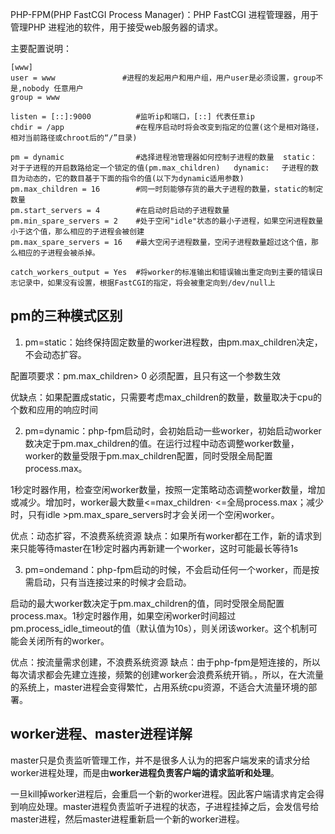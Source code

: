 PHP-FPM(PHP FastCGI Process Manager)：PHP FastCGI 进程管理器，用于管理PHP 进程池的软件，用于接受web服务器的请求。



主要配置说明：

```
[www]
user = www               #进程的发起用户和用户组，用户user是必须设置，group不是,nobody 任意用户
group = www

listen = [::]:9000          #监听ip和端口，[::] 代表任意ip
chdir = /app                #在程序启动时将会改变到指定的位置(这个是相对路径，相对当前路径或chroot后的“/”目录)　

pm = dynamic                #选择进程池管理器如何控制子进程的数量  static：　　对于子进程的开启数路给定一个锁定的值(pm.max_children)   dynamic:　 子进程的数目为动态的，它的数目基于下面的指令的值(以下为dynamic适用参数)
pm.max_children = 16        #同一时刻能够存货的最大子进程的数量，static的制定数量
pm.start_servers = 4        #在启动时启动的子进程数量
pm.min_spare_servers = 2    #处于空闲"idle"状态的最小子进程，如果空闲进程数量小于这个值，那么相应的子进程会被创建
pm.max_spare_servers = 16   #最大空闲子进程数量，空闲子进程数量超过这个值，那么相应的子进程会被杀掉。

catch_workers_output = Yes  #将worker的标准输出和错误输出重定向到主要的错误日志记录中，如果没有设置，根据FastCGI的指定，将会被重定向到/dev/null上
```

## pm的三种模式区别

1. pm=static：始终保持固定数量的worker进程数，由pm.max_children决定，不会动态扩容。

配置项要求：pm.max_children> 0 必须配置，且只有这一个参数生效

优缺点：如果配置成static，只需要考虑max_children的数量，数量取决于cpu的个数和应用的响应时间

2. pm=dynamic：php-fpm启动时，会初始启动一些worker，初始启动worker数决定于pm.max_children的值。在运行过程中动态调整worker数量，worker的数量受限于pm.max_children配置，同时受限全局配置process.max。

1秒定时器作用，检查空闲worker数量，按照一定策略动态调整worker数量，增加或减少。增加时，worker最大数量<=max_children· <=全局process.max；减少时，只有idle >pm.max_spare_servers时才会关闭一个空闲worker。

优点：动态扩容，不浪费系统资源
缺点：如果所有worker都在工作，新的请求到来只能等待master在1秒定时器内再新建一个worker，这时可能最长等待1s

3. pm=ondemand：php-fpm启动的时候，不会启动任何一个worker，而是按需启动，只有当连接过来的时候才会启动。

启动的最大worker数决定于pm.max_children的值，同时受限全局配置process.max。1秒定时器作用，如果空闲worker时间超过pm.process_idle_timeout的值（默认值为10s），则关闭该worker。这个机制可能会关闭所有的worker。

优点：按流量需求创建，不浪费系统资源
缺点：由于php-fpm是短连接的，所以每次请求都会先建立连接，频繁的创建worker会浪费系统开销。，所以，在大流量的系统上，master进程会变得繁忙，占用系统cpu资源，不适合大流量环境的部署。

## worker进程、master进程详解

master只是负责监听管理工作，并不是很多人认为的把客户端发来的请求分给worker进程处理，而是由**worker进程负责客户端的请求监听和处理**。

一旦kill掉worker进程后，会重启一个新的worker进程。因此客户端请求肯定会得到响应处理。master进程负责监听子进程的状态，子进程挂掉之后，会发信号给master进程，然后master进程重新启一个新的worker进程。